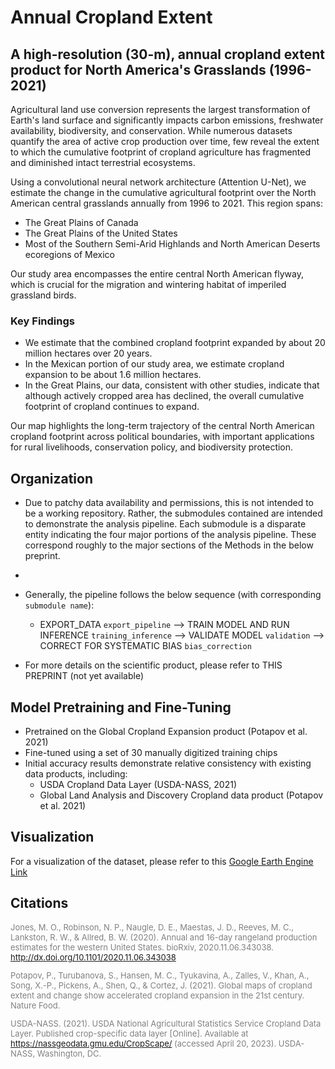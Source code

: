 # Annual Cropland Extent

## A high-resolution (30-m), annual cropland extent product for North America's Grasslands (1996-2021)

Agricultural land use conversion represents the largest transformation of Earth's land surface and significantly impacts carbon emissions, freshwater availability, biodiversity, and conservation. While numerous datasets quantify the area of active crop production over time, few reveal the extent to which the cumulative footprint of cropland agriculture has fragmented and diminished intact terrestrial ecosystems.

Using a convolutional neural network architecture (Attention U-Net), we estimate the change in the cumulative agricultural footprint over the North American central grasslands annually from 1996 to 2021. This region spans:

- The Great Plains of Canada
- The Great Plains of the United States
- Most of the Southern Semi-Arid Highlands and North American Deserts ecoregions of Mexico

Our study area encompasses the entire central North American flyway, which is crucial for the migration and wintering habitat of imperiled grassland birds.

### Key Findings

- We estimate that the combined cropland footprint expanded by about 20 million hectares over 20 years.
- In the Mexican portion of our study area, we estimate cropland expansion to be about 1.6 million hectares.
- In the Great Plains, our data, consistent with other studies, indicate that although actively cropped area has declined, the overall cumulative footprint of cropland continues to expand.

Our map highlights the long-term trajectory of the central North American cropland footprint across political boundaries, with important applications for rural livelihoods, conservation policy, and biodiversity protection.

## Organization
- Due to patchy data availability and permissions, this is not intended to be a working repository. Rather, the submodules contained are intended to demonstrate the analysis pipeline. Each submodule is a disparate entity indicating the four major portions of the analysis pipeline. These correspond roughly to the major sections of the Methods in the below preprint.
- 
- Generally, the pipeline follows the below sequence (with corresponding `submodule name`):
  -  EXPORT_DATA `export_pipeline` --> TRAIN MODEL AND RUN INFERENCE `training_inference` --> VALIDATE MODEL `validation` --> CORRECT FOR SYSTEMATIC BIAS `bias_correction`
 
- For more details on the scientific product, please refer to THIS PREPRINT (not yet available)

## Model Pretraining and Fine-Tuning

- Pretrained on the Global Cropland Expansion product (Potapov et al. 2021)
- Fine-tuned using a set of 30 manually digitized training chips
- Initial accuracy results demonstrate relative consistency with existing data products, including:
  - USDA Cropland Data Layer (USDA-NASS, 2021)
  - Global Land Analysis and Discovery Cropland data product (Potapov et al. 2021)


## Visualization

For a visualization of the dataset, please refer to this [Google Earth Engine Link](https://wlfw-um.projects.earthengine.app/view/cropland-extent-map)

## Citations

<font size="2" color="#808080">

Jones, M. O., Robinson, N. P., Naugle, D. E., Maestas, J. D., Reeves, M. C., Lankston, R. W., & Allred, B. W. (2020). Annual and 16-day rangeland production estimates for the western United States. bioRxiv, 2020.11.06.343038. http://dx.doi.org/10.1101/2020.11.06.343038

Potapov, P., Turubanova, S., Hansen, M. C., Tyukavina, A., Zalles, V., Khan, A., Song, X.-P., Pickens, A., Shen, Q., & Cortez, J. (2021). Global maps of cropland extent and change show accelerated cropland expansion in the 21st century. Nature Food.

USDA-NASS. (2021). USDA National Agricultural Statistics Service Cropland Data Layer. Published crop-specific data layer [Online]. Available at https://nassgeodata.gmu.edu/CropScape/ (accessed April 20, 2023). USDA-NASS, Washington, DC.

</font>

